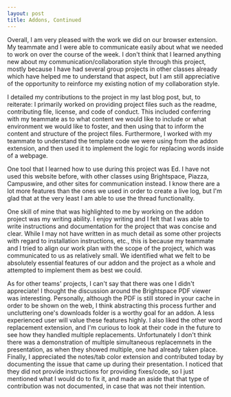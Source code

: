 ```yaml
---
layout: post
title: Addons, Continued
---
```


Overall, I am very pleased with the work we did on our browser extension. My
teammate and I were able to communicate easily about what we needed to work on
over the course of the week. I don't think that I learned anything new about my
communication/collaboration style through this project, mostly because I have
had several group projects in other classes already which have helped me to
understand that aspect, but I am still appreciative of the opportunity to
reinforce my existing notion of my collaboration style.

<!--more-->

I detailed my contributions to the project in my last blog post, but, to
reiterate: I primarily worked on providing project files such as the readme,
contributing file, license, and code of conduct. This included conferring with
my teammate as to what content we would like to include or what environment we
would like to foster, and then using that to inform the content and structure of
the project files. Furthermore, I worked with my teammate to understand the
template code we were using from the addon extension, and then used it to
implement the logic for replacing words inside of a webpage.

One tool that I learned how to use during this project was Ed. I have not used
this website before, with other classes using Brightspace, Piazza, Campuswire,
and other sites for communication instead. I know there are a lot more features
than the ones we used in order to create a live log, but I'm glad that at the
very least I am able to use the thread functionality.

One skill of mine that was highlighted to me by working on the addon project was
my writing ability. I enjoy writing and I felt that I was able to write
instructions and documentation for the project that was concise and clear. While
I may not have written in as much detail as some other projects with regard to
installation instructions, etc., this is because my teammate and I tried to
align our work plan with the scope of the project, which was communicated to us
as relatively small. We identified what we felt to be absolutely essential
features of our addon and the project as a whole and attempted to implement them
as best we could.

As for other teams' projects, I can't say that there was one I didn't
appreciate! I thought the discussion around the Brightspace PDF viewer was
interesting. Personally, although the PDF is still stored in your cache in order
to be shown on the web, I think abstracting this process further and
uncluttering one's downloads folder is a worthy goal for an addon. A less
experienced user will value these features highly. I also liked the other word
replacement extension, and I'm curious to look at their code in the future to
see how they handled multiple replacements. Unfortunately I don't think there
was a demonstration of multiple simultaneous replacemnets in the presentation,
as when they showed multiple, one had already taken place. Finally, I
appreciated the notes/tab color extension and contributed today by documenting
the issue that came up during their presentation. I noticed that they did not
provide instructions for providing fixes/code, so I just mentioned what I would
do to fix it, and made an aside that that type of contribution was not
documented, in case that was not their intention. 

